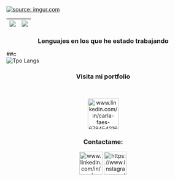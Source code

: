 
<a href="https://imgur.com/Bzo5wTV"><img src="https://i.imgur.com/Bzo5wTV.gif" title="source: imgur.com" /></a>


<img src="https://github-readme-stats.vercel.app/api?username=carlafaes&&show_icons=true&count_private=true&theme=radical&titlecolor=8E2DE2&text_color=fff&icon_color=8E2DE2&include_all_commits=true"/>|<img src="https://github-readme-streak-stats.herokuapp.com/?user=carlafaes&theme=radical"/>|
|---|---|

<h3 align="center">Lenguajes en los que he estado trabajando</h3>

##c
<br/>
![Tpo Langs](https://github-readme-stats.vercel.app/api/top-langs/?username=carlafaes&layout=compact&theme=radical&langs_count=9&titlecolor=8E2DE2&text_color=fff&icon_color=8E2DE2)

<h3 align="center">Visita mi portfolio</h3><br/>
<p align="center">
<a href="https://portfolio-front2.vercel.app/" target="blank"><img align="center" src="https://i.imgur.com/hijMudP.png" alt="www.linkedin.com/in/carla-faes-678454216" height="80" width="80" /></a>
</p>

<h3 align="center">Contactame:</h3>
<p align="center">
<a href="https://www.linkedin.com/in/carla-faes/" target="blank"><img align="center" src="https://raw.githubusercontent.com/rahuldkjain/github-profile-readme-generator/master/src/images/icons/Social/linked-in-alt.svg" alt="www.linkedin.com/in/carla-faes-678454216" height="60" width="60" /></a>
<a href="https://instagram.com/https://www.instagram.com/carlagfaes" target="blank"><img align="center" src="https://raw.githubusercontent.com/rahuldkjain/github-profile-readme-generator/master/src/images/icons/Social/instagram.svg" alt="https://www.instagram.com/carlagfaes" height="60" width="60" /></a>
</p>




